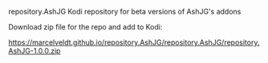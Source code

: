 repository.AshJG
Kodi repository for beta versions of AshJG's addons

Download zip file for the repo and add to Kodi:

https://marcelveldt.github.io/repository.AshJG/repository.AshJG/repository.AshJG-1.0.0.zip

